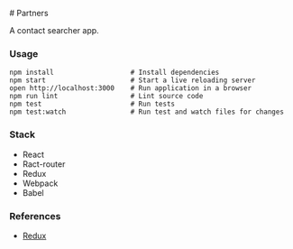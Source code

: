 # Partners

A contact searcher app.

### Usage

```
npm install                   # Install dependencies
npm start                     # Start a live reloading server
open http://localhost:3000    # Run application in a browser
npm run lint                  # Lint source code
npm test                      # Run tests
npm test:watch                # Run test and watch files for changes              
```

### Stack

* React
* Ract-router
* Redux
* Webpack
* Babel

### References
- [Redux](https://github.com/reactjs/redux/blob/master/docs/basics/README.md)
